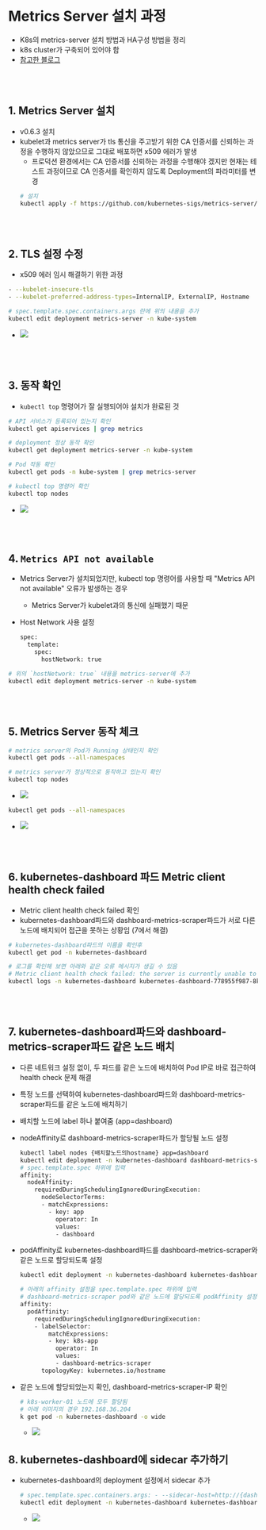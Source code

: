 # Metrics Server 설치 과정
* K8s의 metrics-server 설치 방법과 HA구성 방법을 정리
* k8s cluster가 구축되어 있어야 함
* [참고한 블로그](https://nangman14.tistory.com/81#3.%20Metrics-server%EB%A5%BC%20%EB%8D%94%20%EC%9E%98%20%EC%9D%B4%EC%9A%A9%ED%95%98%EA%B8%B0-1)

<br><br>

## 1. Metrics Server 설치
* v0.6.3 설치
* kubelet과 metrics server가 tls 통신을 주고받기 위한 CA 인증서를 신뢰하는 과정을 수행하지 않았으므로 그대로 배포하면 x509 에러가 발생
  * 프로덕션 환경에서는 CA 인증서를 신뢰하는 과정을 수행해야 겠지만 현재는 테스트 과정이므로 CA 인증서를 확인하지 않도록 Deployment의 파라미터를 변경
  ```sh
  # 설치
  kubectl apply -f https://github.com/kubernetes-sigs/metrics-server/releases/download/v0.6.3/components.yaml
  ```

<br><br>

## 2. TLS 설정 수정
* x509 에러 임시 해결하기 위한 과정
```sh
- --kubelet-insecure-tls
- --kubelet-preferred-address-types=InternalIP, ExternalIP, Hostname
```

```sh
# spec.template.spec.containers.args 란에 위의 내용을 추가
kubectl edit deployment metrics-server -n kube-system
```
* ![](2024-11-29-10-12-28.png)


<br><br>

## 3. 동작 확인
* `kubectl top` 명령어가 잘 실행되어야 설치가 완료된 것
```sh
# API 서비스가 등록되어 있는지 확인
kubectl get apiservices | grep metrics

# deployment 정상 동작 확인
kubectl get deployment metrics-server -n kube-system

# Pod 작동 확인
kubectl get pods -n kube-system | grep metrics-server

# kubectl top 명령어 확인
kubectl top nodes
```
* ![](2024-12-09-20-36-23.png)

<br><br>

## 4. `Metrics API not available`
* Metrics Server가 설치되었지만, kubectl top 명령어를 사용할 때 "Metrics API not available" 오류가 발생하는 경우
  * Metrics Server가 kubelet과의 통신에 실패했기 때문

* Host Network 사용 설정
  ```sh
  spec:
    template:
      spec:
        hostNetwork: true
  ```

```sh
# 위의 `hostNetwork: true` 내용을 metrics-server에 추가
kubectl edit deployment metrics-server -n kube-system
```

<br><br>

## 5. Metrics Server 동작 체크
```sh
# metrics server의 Pod가 Running 상태인지 확인
kubectl get pods --all-namespaces
```

```sh
# metrics server가 정상적으로 동작하고 있는지 확인
kubectl top nodes
```
* ![](2024-11-29-10-17-18.png)

```sh
kubectl get pods --all-namespaces
```
* ![](2024-12-09-20-40-11.png)

<br><br>

## 6. kubernetes-dashboard 파드 Metric client health check failed
* Metric client health check failed 확인
* kubernetes-dashboard파드와 dashboard-metrics-scraper파드가 서로 다른 노드에 배치되어 접근을 못하는 상황임 (7에서 해결)
```sh
# kubernetes-dashboard파드의 이름을 확인후
kubectl get pod -n kubernetes-dashboard

# 로그를 확인해 보면 아래와 같은 오류 메시지가 생길 수 있음
# Metric client health check failed: the server is currently unable to handle the request (get services dashboard-metrics-scraper). Retrying in 30 seconds.
kubectl logs -n kubernetes-dashboard kubernetes-dashboard-778955f987-8kb47
```

<br><br>

## 7. kubernetes-dashboard파드와 dashboard-metrics-scraper파드 같은 노드 배치
* 다른 네트워크 설정 없이, 두 파드를 같은 노드에 배치하여 Pod IP로 바로 접근하여 health check 문제 해결
* 특정 노드를 선택하여 kubernetes-dashboard파드와 dashboard-metrics-scraper파드를 같은 노드에 배치하기
* 배치할 노드에 label 하나 붙여줌 (app=dashboard)
* nodeAffinity로 dashboard-metrics-scraper파드가 할당될 노드 설정
  ```sh
  kubectl label nodes {배치할노드의hostname} app=dashboard
  kubectl edit deployment -n kubernetes-dashboard dashboard-metrics-scraper
  # spec.template.spec 하위에 입력
  affinity:
    nodeAffinity:
      requiredDuringSchedulingIgnoredDuringExecution:
        nodeSelectorTerms:
        - matchExpressions:
          - key: app
            operator: In
            values:
            - dashboard
  ```

* podAffinity로 kubernetes-dashboard파드를 dashboard-metrics-scraper와 같은 노드로 할당되도록 설정
  ```sh
  kubectl edit deployment -n kubernetes-dashboard kubernetes-dashboard

  # 아래의 affinity 설정을 spec.template.spec 하위에 입력
  # dashboard-metrics-scraper pod와 같은 노드에 할당되도록 podAffinity 설정
  affinity:
    podAffinity:
      requiredDuringSchedulingIgnoredDuringExecution:
      - labelSelector:
          matchExpressions:
          - key: k8s-app
            operator: In
            values:
            - dashboard-metrics-scraper
        topologyKey: kubernetes.io/hostname
  ```

* 같은 노드에 할당되었는지 확인, dashboard-metrics-scraper-IP 확인
  ```sh
  # k8s-worker-01 노드에 모두 할당됨
  # 아래 이미지의 경우 192.168.36.204
  k get pod -n kubernetes-dashboard -o wide
  ```
  * ![](2024-12-09-20-52-30.png)

## 8. kubernetes-dashboard에 sidecar 추가하기
* kubernetes-dashboard의 deployment 설정에서 sidecar 추가
  ```sh
  # spec.template.spec.containers.args: - --sidecar-host=http://{dashboard-metrics-scraper-IP}:8000
  kubectl edit deployment -n kubernetes-dashboard kubernetes-dashboard
  ```
  * ![](2024-12-09-21-01-55.png)
